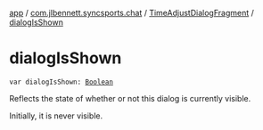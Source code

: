 [app](../../index.md) / [com.jlbennett.syncsports.chat](../index.md) / [TimeAdjustDialogFragment](index.md) / [dialogIsShown](./dialog-is-shown.md)

# dialogIsShown

`var dialogIsShown: `[`Boolean`](https://kotlinlang.org/api/latest/jvm/stdlib/kotlin/-boolean/index.html)

Reflects the state of whether or not this dialog is currently visible.

Initially, it is never visible.

